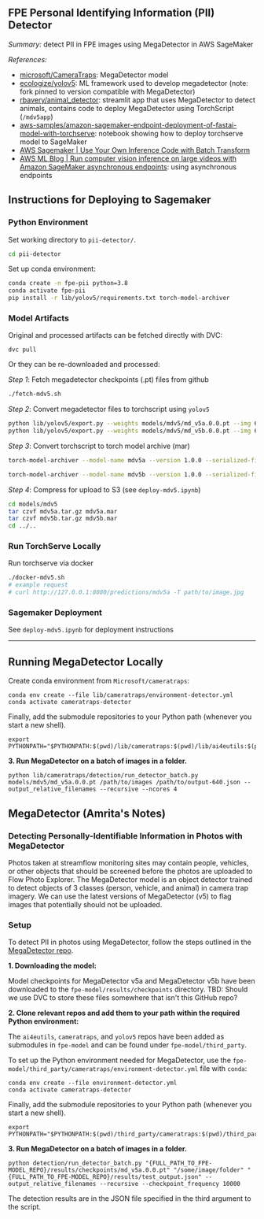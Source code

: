 FPE Personal Identifying Information (PII) Detector
---------------------------------------------------

*Summary:* detect PII in FPE images using MegaDetector in AWS SageMaker

*References:*
- [microsoft/CameraTraps](https://github.com/microsoft/CameraTraps): MegaDetector model
- [ecologize/yolov5](https://github.com/ecologize/yolov5): ML framework used to develop megadetector (note: fork pinned to version compatible with MegaDetector)
- [rbavery/animal_detector](https://github.com/rbavery/animal_detector): streamlit app that uses MegaDetector to detect animals, contains code to deploy MegaDetector using TorchScript (`/mdv5app`)
- [aws-samples/amazon-sagemaker-endpoint-deployment-of-fastai-model-with-torchserve](https://github.com/aws-samples/amazon-sagemaker-endpoint-deployment-of-fastai-model-with-torchserve/blob/main/notebook/04_SageMaker.ipynb): notebook showing how to deploy torchserve model to SageMaker
- [AWS Sagemaker | Use Your Own Inference Code with Batch Transform](https://docs.aws.amazon.com/sagemaker/latest/dg/your-algorithms-batch-code.html)
- [AWS ML Blog | Run computer vision inference on large videos with Amazon SageMaker asynchronous endpoints](https://aws.amazon.com/blogs/machine-learning/run-computer-vision-inference-on-large-videos-with-amazon-sagemaker-asynchronous-endpoints/): using asynchronous endpoints

## Instructions for Deploying to Sagemaker

### Python Environment

Set working directory to `pii-detector/`.

```sh
cd pii-detector
```

Set up conda environment:

```sh
conda create -n fpe-pii python=3.8
conda activate fpe-pii
pip install -r lib/yolov5/requirements.txt torch-model-archiver
```

### Model Artifacts

Original and processed artifacts can be fetched directly with DVC:

```
dvc pull
```

Or they can be re-downloaded and processed:

*Step 1*: Fetch megadetector checkpoints (.pt) files from github

```sh
./fetch-mdv5.sh
```

*Step 2*: Convert megadetector files to torchscript using `yolov5`

```sh
python lib/yolov5/export.py --weights models/mdv5/md_v5a.0.0.pt --img 640 --batch 1 --include torchscript
python lib/yolov5/export.py --weights models/mdv5/md_v5b.0.0.pt --img 640 --batch 1 --include torchscript
```

*Step 3*: Convert torchscript to torch model archive (mar)

```sh
torch-model-archiver --model-name mdv5a --version 1.0.0 --serialized-file models/mdv5/md_v5a.0.0.torchscript --extra-files index_to_name.json --handler mdv5_handler.py && mv mdv5a.mar models/mdv5/

torch-model-archiver --model-name mdv5b --version 1.0.0 --serialized-file models/mdv5/md_v5b.0.0.torchscript --extra-files index_to_name.json --handler mdv5_handler.py && mv mdv5b.mar models/mdv5/
```

*Step 4*: Compress for upload to S3 (see `deploy-mdv5.ipynb`)

```sh
cd models/mdv5
tar czvf mdv5a.tar.gz mdv5a.mar
tar czvf mdv5b.tar.gz mdv5b.mar
cd ../..
```

### Run TorchServe Locally

Run torchserve via docker

```sh
./docker-mdv5.sh
# example request
# curl http://127.0.0.1:8080/predictions/mdv5a -T path/to/image.jpg
```

### Sagemaker Deployment

See `deploy-mdv5.ipynb` for deployment instructions

----

## Running MegaDetector Locally

Create conda environment from `Microsoft/cameratraps`:

```
conda env create --file lib/cameratraps/environment-detector.yml
conda activate cameratraps-detector
```

Finally, add the submodule repositories to your Python path (whenever you start a new shell).
```
export PYTHONPATH="$PYTHONPATH:$(pwd)/lib/cameratraps:$(pwd)/lib/ai4eutils:$(pwd)/lib/yolov5"
```

**3. Run MegaDetector on a batch of images in a folder.**
```
python lib/cameratraps/detection/run_detector_batch.py models/mdv5/md_v5a.0.0.pt /path/to/images /path/to/output-640.json --output_relative_filenames --recursive --ncores 4
```


## MegaDetector (Amrita's Notes)

### Detecting Personally-Identifiable Information in Photos with MegaDetector

Photos taken at streamflow monitoring sites may contain people, vehicles, or other objects that should be screened before the photos are uploaded to Flow Photo Explorer. The MegaDetector model is an object detector trained to detect objects of 3 classes (person, vehicle, and animal) in camera trap imagery. We can use the latest versions of MegaDetector (v5) to flag images that potentially should not be uploaded.

### Setup

To detect PII in photos using MegaDetector, follow the steps outlined in the [MegaDetector repo](https://github.com/microsoft/CameraTraps/blob/main/megadetector.md).

**1. Downloading the model:**

Model checkpoints for MegaDetector v5a and MegaDetector v5b have been downloaded to the `fpe-model/results/checkpoints` directory. TBD: Should we use DVC to store these files somewhere that isn't this GitHub repo?

**2. Clone relevant repos and add them to your path within the required Python environment:**

The `ai4eutils`, `cameratraps`, and `yolov5` repos have been added as submodules in `fpe-model` and can be found under `fpe-model/third_party`.

To set up the Python environment needed for MegaDetector, use the `fpe-model/third_party/cameratraps/environment-detector.yml` file with `conda`:

```
conda env create --file environment-detector.yml
conda activate cameratraps-detector
```

Finally, add the submodule repositories to your Python path (whenever you start a new shell).
```
export PYTHONPATH="$PYTHONPATH:$(pwd)/third_party/cameratraps:$(pwd)/third_party/ai4eutils:$(pwd)/third_party/yolov5"
```

**3. Run MegaDetector on a batch of images in a folder.**
```
python detection/run_detector_batch.py "{FULL_PATH_TO_FPE-MODEL_REPO}/results/checkpoints/md_v5a.0.0.pt" "/some/image/folder" "{FULL_PATH_TO_FPE-MODEL_REPO}/results/test_output.json" --output_relative_filenames --recursive --checkpoint_frequency 10000
```

The detection results are in the JSON file specified in the third argument to the script.
